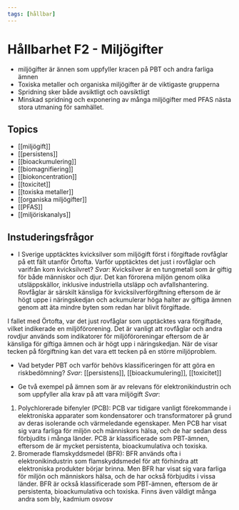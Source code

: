 ```yaml
---
tags: [hållbar]
---
```

# Hållbarhet F2 - Miljögifter
- miljögifter är ännen som uppfyller kracen på PBT och andra farliga ämnen
- Toxiska metaller och organiska miljögifter är de viktigaste grupperna
- Spridning sker både avsiktligt och oavsiktligt
- Minskad spridning och exponering av många miljögifter med PFAS nästa stora utmaning för samhället.

## Topics
- [[miljögift]]
- [[persistens]]
- [[bioackumulering]]
- [[biomagnifiering]]
- [[biokoncentration]]
- [[toxicitet]]
- [[toxiska metaller]]
- [[organiska miljögifter]]
- [[PFAS]]
- [[miljöriskanalys]]


## Instuderingsfrågor
- I Sverige upptäcktes kvicksilver som miljögift först i förgiftade rovfåglar på ett fält utanför Örtofta. Varför upptäcktes det just i rovfåglar och varifrån kom kvicksilvret?
*Svar*: Kvicksilver är en tungmetall som är giftig för både människor och djur. Det kan förorena miljön genom olika utsläppskällor, inklusive industriella utsläpp och avfallshantering. Rovfåglar är särskilt känsliga för kvicksilverförgiftning eftersom de är högt uppe i näringskedjan och ackumulerar höga halter av giftiga ämnen genom att äta mindre byten som redan har blivit förgiftade.

I fallet med Örtofta, var det just rovfåglar som upptäcktes vara förgiftade, vilket indikerade en miljöförorening. Det är vanligt att rovfåglar och andra rovdjur används som indikatorer för miljöföroreningar eftersom de är känsliga för giftiga ämnen och är högt upp i näringskedjan. När de visar tecken på förgiftning kan det vara ett tecken på en större miljöproblem.

-  Vad betyder PBT och varför behövs klassificeringen för att göra en riskbedömning?
*Svar*: [[persistens]], [[bioackumulering]], [[toxicitet]]

- Ge två exempel på ämnen som är av relevans för elektronikindustrin och som uppfyller alla krav på att vara miljögift
*Svar*: 
1. Polychlorerade bifenyler (PCB): PCB var tidigare vanligt förekommande i elektroniska apparater som kondensatorer och transformatorer på grund av deras isolerande och värmeledande egenskaper. Men PCB har visat sig vara farliga för miljön och människors hälsa, och de har sedan dess förbjudits i många länder. PCB är klassificerade som PBT-ämnen, eftersom de är mycket persistenta, bioackumulativa och toxiska.
2. Bromerade flamskyddsmedel (BFR): BFR används ofta i elektronikindustrin som flamskyddsmedel för att förhindra att elektroniska produkter börjar brinna. Men BFR har visat sig vara farliga för miljön och människors hälsa, och de har också förbjudits i vissa länder. BFR är också klassificerade som PBT-ämnen, eftersom de är persistenta, bioackumulativa och toxiska.
Finns även väldigt många andra som bly, kadmium osvosv